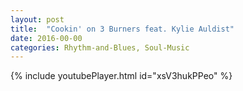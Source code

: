 ```yaml
---
layout: post
title:  "Cookin' on 3 Burners feat. Kylie Auldist"
date: 2016-00-00
categories: Rhythm-and-Blues, Soul-Music
---
```

{% include youtubePlayer.html id="xsV3hukPPeo" %}
